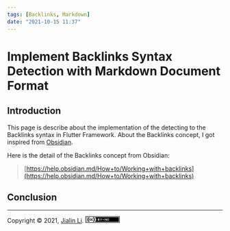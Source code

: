 ```yaml
---
tags: [Backlinks, Markdown]
date: "2021-10-15 11:37"
---
```

# Implement Backlinks Syntax Detection with Markdown Document Format

##  Introduction
This page is describe about the implementation of the detecting to the Backlinks  syntax in Flutter Framework. About the Backlinks concept, I got inspired from [Obsidian](https://obsidian.md/).


Here is the detail of the Backlinks concept from Obsidian:
> [https://help.obsidian.md/How+to/Working+with+backlinks](https://help.obsidian.md/How+to/Working+with+backlinks)


## Conclusion


---
Copyright © 2021, [Jialin Li](https://github.com/keyskull).  [![Copyright](/80x15.png)](/LICENSE)